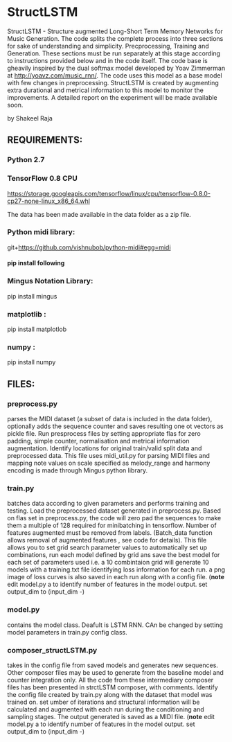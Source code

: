 # StructLSTM
StructLSTM - Structure augmented Long-Short Term Memory Networks for Music Generation. The code splits the complete process into three sections for sake of understanding and simplicity. Precprocessing, Training and Generation. These sections must be run separately at this stage according to instructions provided below and in the code itself. The code base is gheavily inspired by the dual softmax model developed by Yoav Zimmerman at http://yoavz.com/music_rnn/. The code uses this model as a base model with few changes in preprocessing. StructLSTM is created by augmenting extra durational and metrical information to this model to monitor the improvements. A detailed report on the experiment will be made available soon. 


by Shakeel Raja

## REQUIREMENTS:
### Python 2.7

### TensorFlow 0.8 CPU

https://storage.googleapis.com/tensorflow/linux/cpu/tensorflow-0.8.0-cp27-none-linux_x86_64.whl

The data has been made available in the data folder as a zip file. 


### Python midi library:
git+https://github.com/vishnubob/python-midi#egg=midi


#### pip install following

### Mingus Notation Library:
pip install mingus

### matplotlib :
pip install matplotlob

### numpy :
pip install numpy


## FILES:

### preprocess.py


parses the MIDI dataset (a subset of data is included in the data folder), optionally adds the sequence counter and saves resulting one ot vectors as pickle file. Run presprocess files by setting appropriate flas for zero padding, simple counter, normalisation and metrical information augmentation. Identify locations for original train/valid split data and preprocessed data. This file uses midi_util.py for parsing MIDI files and mapping note values on scale specified as melody_range and harmony encoding is made through Mingus python library. 

### train.py

batches data according to given parameters and performs training and testing. Load the preprocessed dataset generated in preprocess.py. Based on flas set in preprocess.py, the code will zero pad the sequences to make them a multiple of 128 required for minibatching in tensorflow. Number of features augmented must be removed from labels. (Batch_data function allows removal of augmented features , see code for details). This file allows you to set grid search parameter values to automatically set up combinations, run each model defined by grid ans save the best model for each set of parameters used i.e. a 10 combintaion grid will generate 10 models with a training.txt file identifying loss information for each run. a png image of loss curves is also saved in each run along with a config file. (**note** edit model.py a to identify number of features in the model output. set output_dim to (input_dim -<number ofaugmented features>) 

### model.py

contains the model class. Deafult is LSTM RNN. CAn be changed by setting model parameters in train.py config class.

### composer_structLSTM.py

takes in the config file from saved models and generates new sequences. Other composer files may be used to  generate from the baseline model and counter integration only. All the code from these intermediary composer files has been presented in strctLSTM composer, with comments. Identify the config file created by train.py along with the dataset that model was trained on. set umber of iterations and structural information will be calculated and augmented with each run during the conditioning and sampling stages. The output generated is saved as a MIDI file. (**note** edit model.py a to identify number of features in the model output. set output_dim to (input_dim -<number ofaugmented features>) 




